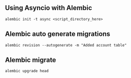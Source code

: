 ## Using Asyncio with Alembic

```shell
alembic init -t async <script_directory_here>
```

## Alembic auto generate migrations

```shell
alembic revision --autogenerate -m "Added account table"
```

## Alembic migrate

```shell
alembic upgrade head
```